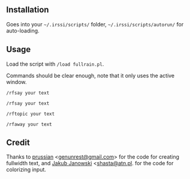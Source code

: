 Installation
------------

Goes into your `~/.irssi/scripts/` folder, `~/.irssi/scripts/autorun/` for 
auto-loading.

Usage
-----
Load the script with `/load fullrain.pl`.

Commands should be clear enough, note that it only uses the active window.

`/rfsay your text`

`/rfsay your text`

`/rftopic your text`

`/rfaway your text`

Credit
------
Thanks to [prussian](https://github.com/GeneralUnRest/) 
<[genunrest@gmail.com](mailto:genunrest@gmail.com)> for the code for creating
fullwidth text, and [Jakub Janowski](http://irssi.atn.pl/) 
<[shasta@atn.pl](mailto:shasta@atn.pl). for the code for colorizing input.
